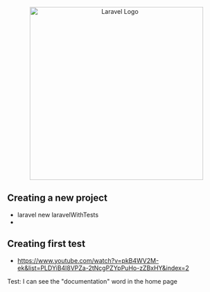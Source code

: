 <p align="center"><a href="https://laravel.com" target="_blank"><img src="https://raw.githubusercontent.com/laravel/art/master/logo-lockup/5%20SVG/2%20CMYK/1%20Full%20Color/laravel-logolockup-cmyk-red.svg" width="400" alt="Laravel Logo"></a></p>

## Creating a new project

-   laravel new laravelWithTests
-

## Creating first test

-   https://www.youtube.com/watch?v=pkB4WV2M-ek&list=PLDYiB4l8VPZa-2tNcgPZYpPuHo-zZBxHY&index=2

<p> Test: I can see the "documentation" word in the home page</p>
